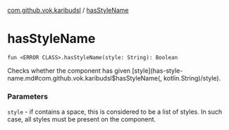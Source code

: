 [com.github.vok.karibudsl](index.md) / [hasStyleName](.)

# hasStyleName

`fun <ERROR CLASS>.hasStyleName(style: String): Boolean`

Checks whether the component has given [style](has-style-name.md#com.github.vok.karibudsl$hasStyleName(, kotlin.String)/style).

### Parameters

`style` - if contains a space, this is considered to be a list of styles. In such case, all styles must be present on the component.